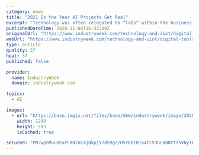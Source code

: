 ```yaml
---
category: news
title: "2021 Is the Year AI Projects Get Real"
excerpt: "Technology was often relegated to “labs” within the business instead of firmly within business units, and AI/machine learning projects were typically experimental in scope, sprawling in budget, and inconclusive in ROI,"
publishedDateTime: 2020-11-04T16:33:00Z
originalUrl: "https://www.industryweek.com/technology-and-iiot/digital-tools/article/21146761/2021-is-the-year-ai-projects-get-real"
webUrl: "https://www.industryweek.com/technology-and-iiot/digital-tools/article/21146761/2021-is-the-year-ai-projects-get-real"
type: article
quality: 37
heat: 37
published: false

provider:
  name: IndustryWeek
  domain: industryweek.com

topics:
  - AI

images:
  - url: "https://base.imgix.net/files/base/ebm/industryweek/image/2020/11/AI_Human.5fa2d61e2b8de.png?auto=format&fit=max&w=1200"
    width: 1200
    height: 593
    isCached: true

secured: "PNJwpSMuuXEaYLXNl6LXjDkpjY7dS9gz/H5YRDIRix4tCV3GLKBNYtT5VNyTKapMlM/wN/Hq89mfu1GUT6yRfrnaOm+/z4UcRB+fW//dZZECQuey/bTD+fRWThBBugwxRQ5xcF2chCNBOgO6thwp95CGBdc8A/2h8Zy9A1RxWEI1iTnZGw2CLoRZpLH475XidhVLjJevkT8aExj6GNrVkWzkgHYeIecZCyo2mPON1UOa3YjNlCb7BOBm+XhDo1ZZ1Kw2pTbltXLMxx27TymGHiI4qCggzndRCLjm5DQkGoUKiNoOSl/vWy1KkaydyBmPan+C+Mwqc0z0Yb9YU3AXcY8y/ewehOXg5nJmoKCxgTw=;Ozzbnbp7XnyN9Bmu7KQV0A=="
---
```


